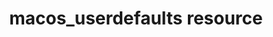 ---
resource_reference: true
properties_shortcode:
resources_common_guards: true
resources_common_notification: true
resources_common_properties: true
title: macos_userdefaults resource
resource: macos_userdefaults
aliases:
- "/resource_macos_userdefaults.html"
menu:
  infra:
    title: macos_userdefaults
    identifier: chef_infra/cookbook_reference/resources/macos_userdefaults macos_userdefaults
    parent: chef_infra/cookbook_reference/resources
resource_description_list:
- markdown: Use the **macos_userdefaults** resource to manage the macOS user defaults
    system. The properties of this resource are passed to the defaults command, and
    the parameters follow the convention of that command. See the defaults(1) man
    page for details on how the tool works.
resource_new_in: '14.0'
syntax_full_code_block: |-
  macos_userdefaults 'name' do
    domain      String # default value: NSGlobalDomain: the global domain.
    host        String, Symbol
    key         String
    sudo        true, false # default value: false
    type        String
    user        String
    value       Integer, Float, String, true, false, Hash, Array
    action      Symbol # defaults to :write if not specified
  end
syntax_properties_list:
syntax_full_properties_list:
- "`macos_userdefaults` is the resource."
- "`name` is the name given to the resource block."
- "`action` identifies which steps Chef Infra Client will take to bring the node into
  the desired state."
- "`domain`, `host`, `key`, `sudo`, `type`, `user`, and `value` are the properties
  available to this resource."
actions_list:
  :delete:
    markdown: Remove a setting key from the specified domain.
  :nothing:
    shortcode: resources_common_actions_nothing.md
  :write:
    markdown: Default. Writes the setting to the specified domain.
properties_list:
- property: domain
  ruby_type: String
  required: false
  default_value: 'NSGlobalDomain: the global domain.'
  description_list:
  - markdown: The domain that the user defaults belong to.
- property: host
  ruby_type: String, Symbol
  required: false
  new_in: '16.3'
  description_list:
  - markdown: Set either :current or a hostname to set the user default at the host
      level.
- property: key
  ruby_type: String
  required: true
  description_list:
  - markdown: The preference key.
- property: sudo
  ruby_type: true, false
  required: false
  default_value: 'false'
  description_list:
  - markdown: Set to true if the setting you wish to modify requires privileged access.
      This requires passwordless sudo for the '/usr/bin/defaults' command to be setup
      for the user running Chef Infra Client.
- property: type
  ruby_type: String
  required: false
  allowed_values: '"array", "bool", "dict", "float", "int", "string"'
  description_list:
  - markdown: The value type of the preference key.
- property: user
  ruby_type: String
  required: false
  description_list:
  - markdown: The system user that the default will be applied to.
- property: value
  ruby_type: Integer, Float, String, true, false, Hash, Array
  required:
  - write
  description_list:
  - markdown: 'The value of the key. Note: With the `type` property set to `bool`,
      `String` forms of Boolean true/false values that Apple accepts in the defaults
      command will be coerced: 0/1, ''TRUE''/''FALSE,'' ''true''/false'', ''YES''/''NO'',
      or ''yes''/''no''.'
examples: |
  **Specify a global domain value**

  ```ruby
  macos_userdefaults 'Full keyboard access to all controls' do
    key 'AppleKeyboardUIMode'
    value 2
  end
  ```

  **Setting a value on a specific domain**

  ```ruby
  macos_userdefaults 'Enable macOS firewall' do
    domain '/Library/Preferences/com.apple.alf'
    key 'globalstate'
    value 1
  end
  ```

  **Specifying the type of a key to skip automatic type detection**

  ```ruby
  macos_userdefaults 'Finder expanded save dialogs' do
    key 'NSNavPanelExpandedStateForSaveMode'
    value 'TRUE'
    type 'bool'
  end
  ```
---